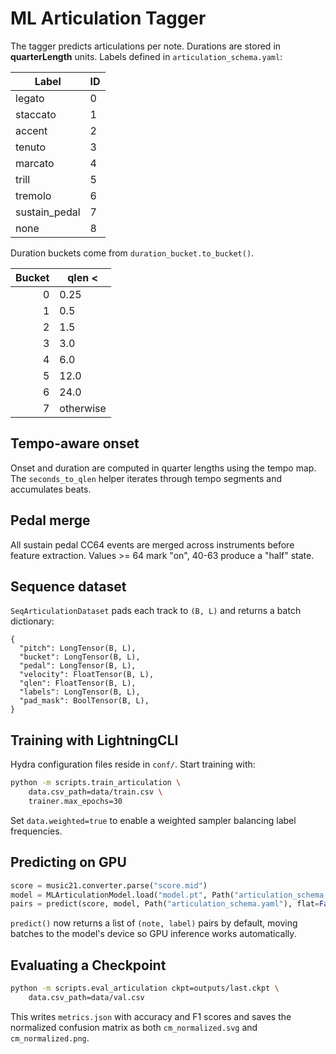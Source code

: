 # ML Articulation Tagger

The tagger predicts articulations per note. Durations are stored in **quarterLength** units.
Labels defined in `articulation_schema.yaml`:

| Label | ID |
|-------|----|
| legato | 0 |
| staccato | 1 |
| accent | 2 |
| tenuto | 3 |
| marcato | 4 |
| trill | 5 |
| tremolo | 6 |
| sustain_pedal | 7 |
| none | 8 |

Duration buckets come from `duration_bucket.to_bucket()`.


| Bucket | qlen < |
|-------:|-------|
| 0 | 0.25 |
| 1 | 0.5 |
| 2 | 1.5 |
| 3 | 3.0 |
| 4 | 6.0 |
| 5 | 12.0 |
| 6 | 24.0 |
| 7 | otherwise |

## Tempo-aware onset

Onset and duration are computed in quarter lengths using the tempo map. The
`seconds_to_qlen` helper iterates through tempo segments and accumulates beats.

## Pedal merge

All sustain pedal CC64 events are merged across instruments before feature
extraction. Values \>= 64 mark "on", 40-63 produce a "half" state.

## Sequence dataset

`SeqArticulationDataset` pads each track to `(B, L)` and returns a batch dictionary:

```
{
  "pitch": LongTensor(B, L),
  "bucket": LongTensor(B, L),
  "pedal": LongTensor(B, L),
  "velocity": FloatTensor(B, L),
  "qlen": FloatTensor(B, L),
  "labels": LongTensor(B, L),
  "pad_mask": BoolTensor(B, L),
}
```

## Training with LightningCLI

Hydra configuration files reside in `conf/`. Start training with:

```bash
python -m scripts.train_articulation \
    data.csv_path=data/train.csv \
    trainer.max_epochs=30
```
Set `data.weighted=true` to enable a weighted sampler balancing label
frequencies.

## Predicting on GPU

```python
score = music21.converter.parse("score.mid")
model = MLArticulationModel.load("model.pt", Path("articulation_schema.yaml"))
pairs = predict(score, model, Path("articulation_schema.yaml"), flat=False)
```
`predict()` now returns a list of `(note, label)` pairs by default, moving
batches to the model's device so GPU inference works automatically.

## Evaluating a Checkpoint

```bash
python -m scripts.eval_articulation ckpt=outputs/last.ckpt \
    data.csv_path=data/val.csv
```
This writes `metrics.json` with accuracy and F1 scores and saves the
normalized confusion matrix as both `cm_normalized.svg` and
`cm_normalized.png`.

